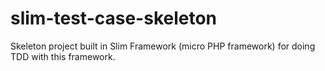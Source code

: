 slim-test-case-skeleton
=======================

Skeleton project built in Slim Framework (micro PHP framework) for doing TDD with this framework.
